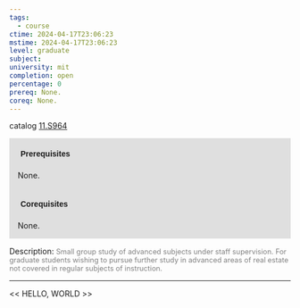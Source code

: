 ```yaml
---
tags:
  - course
ctime: 2024-04-17T23:06:23
mstime: 2024-04-17T23:06:23
level: graduate
subject: 
university: mit
completion: open
percentage: 0
prereq: None.
coreq: None.
---
```


catalog [11.S964](http://student.mit.edu/catalog/m11c.html#11.S964)

<span style="display: block; padding: 15px; background-color: rgb(100, 100, 100, 0.2);"><font id="m_prereq649_0" style="display: block; font-family: Arial, sans-serif; font-weight: bold; padding: 5px">Prerequisites</font><br><span id="prereq649_0">None.</span></span>
<span style="display: block; padding: 15px; background-color: rgb(100, 100, 100, 0.2);"><font id="m_coreq649_0" style="display: block; font-family: Arial, sans-serif; font-weight: bold; padding: 5px">Corequisites</font><br><span id="coreq649_0">None.</span></span>

<font style="">Description:</font>
<font style="color: grey; font-size: 0.8rem;">Small group study of advanced subjects under staff supervision. For graduate students wishing to pursue further study in advanced areas of real estate not covered in regular subjects of instruction.</font>



---

<< HELLO, WORLD >>
